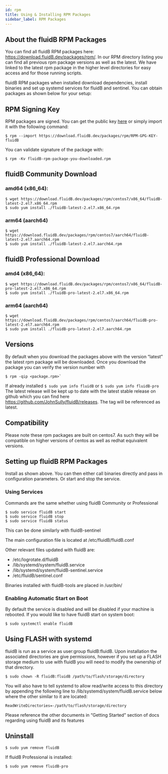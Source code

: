 ```yaml
---
id: rpm
title: Using & Installing RPM Packages
sidebar_label: RPM Packages
---
```


<div id="blog_body">


## About the fluidB RPM Packages

You can find all fluidB RPM packages here: https://download.fluidB.dev/packages/rpm/. In our RPM directory listing you can find all previous rpm package versions as well as the latest. We have linked to the latest rpm package in the higher level directories for easy access and for those running scripts. 

fluidB RPM packages when installed download dependencies, install binaries and set up systemd services for fluidB and sentinel. You can obtain packages as shown below for your setup:

## RPM Signing Key

RPM packages are signed. You can get the public key [here](https://download.fluidB.dev/packages/rpm/) or simply import it with the following command:
```
$ rpm --import https://download.fluidB.dev/packages/rpm/RPM-GPG-KEY-fluidB
```
You can validate signature of the package with:
```
$ rpm -Kv fluidB-rpm-package-you-downloaded.rpm
```

## fluidB Community Download

### amd64 (x86_64):
```
$ wget https://download.fluidB.dev/packages/rpm/centos7/x86_64/fluidB-latest-2.el7.x86_64.rpm
$ sudo yum install ./fluidB-latest-2.el7.x86_64.rpm
```
### arm64 (aarch64)
```
$ wget https://download.fluidB.dev/packages/rpm/centos7/aarch64/fluidB-latest-2.el7.aarch64.rpm
$ sudo yum install ./fluidB-latest-2.el7.aarch64.rpm
```
## fluidB Professional Download

### amd4 (x86_64):
```
$ wget https://download.fluidB.dev/packages/rpm/centos7/x86_64/fluidB-pro-latest-2.el7.x86_64.rpm
$ sudo yum install ./fluidB-pro-latest-2.el7.x86_64.rpm
```
### arm64 (aarch64)
```
$ wget https://download.fluidB.dev/packages/rpm/centos7/aarch64/fluidB-pro-latest-2.el7.aarch64.rpm
$ sudo yum install ./fluidB-pro-latest-2.el7.aarch64.rpm
```
## Versions
By default when you download the packages above with the version “latest” the latest rpm package will be downloaded. Once you download the package you can verify the version number with 
```
$ rpm -qip <package.rpm>` 
```
If already installed `$ sudo yum info fluidB` or `$ sudo yum info fluidB-pro`
The latest release will be kept up to date with the latest stable release on github which you can find here https://github.com/JohnSully/fluidB/releases. The tag will be referenced as latest.

## Compatibility
Please note these rpm packages are built on centos7. As such they will be compatible on higher versions of centos as well as redhat equivalent versions.

## Setting up fluidB RPM Packages
Install as shown above. You can then either call binaries directly and pass in configuration parameters. Or start and stop the service.

### Using Services
Commands are the same whether using fluidB Community or Professional
```
$ sudo service fluidB start
$ sudo service fluidB stop
$ sudo service fluidB status
```
This can be done similarly with fluidB-sentinel

The main configuration file is located at /etc/fluidB/fluidB.conf

Other relevant files updated with fluidB are:
* /etc/logrotate.d/fluidB
* /lib/systemd/system/fluidB.service
* /lib/systemd/system/fluidB-sentinel.service
* /etc/fluidB/sentinel.conf

Binaries installed with fluidB-tools are placed in /usr/bin/

### Enabling Automatic Start on Boot
By default the service is disabled and will be disabled if your machine is rebooted. If you would like to have fluidB start on system boot:
```
$ sudo systemctl enable fluidB
```

## Using FLASH with systemd
fluidB is run as a service as user:group fluidB:fluidB. Upon installation the associated directories are give permissions, however if you set up a FLASH storage medium to use with fluidB you will need to modify the ownership of that directory.
```
$ sudo chown -R fluidB:fluidB /path/to/flash/storage/directory
```
You will also have to tell systemd to allow read/write access to this directory by appending the following line to /lib/systemd/system/fluidB.service below where the other similar to it are located:
```
ReadWriteDirectories=-/path/to/flash/storage/directory
```

Please reference the other documents in “Getting Started” section of docs regarding using fluidB and its features

## Uninstall
```
$ sudo yum remove fluidB
```
If fluidB Professional is installed:
```
$ sudo yum remove fluidB-pro
```

</div>
